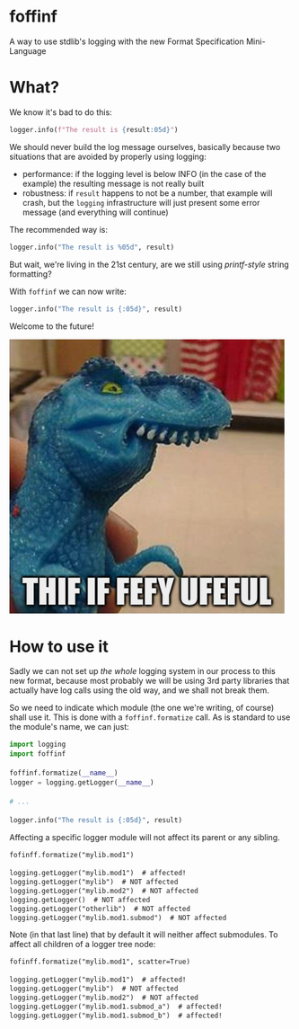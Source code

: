 # foffinf

A way to use stdlib's logging with the new Format Specification Mini-Language

# What?

We know it's bad to do this:

```python
logger.info(f"The result is {result:05d}")
```

We should never build the log message ourselves, basically because two situations that are avoided by properly using logging: 
- performance: if the logging level is below INFO (in the case of the example) the resulting message is not really built
- robustness: if `result` happens to not be a number, that example will crash, but the `logging` infrastructure will just present some error message (and everything will continue)

The recommended way is:

```python
logger.info("The result is %05d", result)
```

But wait, we're living in the 21st century, are we still using _printf-style_ string formatting?

With `foffinf` we can now write:

```python
logger.info("The result is {:05d}", result)
```

Welcome to the future!

![dino](https://github.com/facundobatista/foffinf/blob/main/dino.png?raw=True)


# How to use it

Sadly we can not set up *the whole* logging system in our process to this new format, because most probably we will be using 3rd party libraries that actually have log calls using the old way, and we shall not break them.

So we need to indicate which module (the one we're writing, of course) shall use it. This is done with a `foffinf.formatize` call. As is standard to use the module's name, we can just:

```python
import logging
import foffinf

foffinf.formatize(__name__)
logger = logging.getLogger(__name__)

# ...

logger.info("The result is {:05d}", result)
```

Affecting a specific logger module will not affect its parent or any sibling.

```
fofinff.formatize("mylib.mod1")

logging.getLogger("mylib.mod1")  # affected!
logging.getLogger("mylib")  # NOT affected
logging.getLogger("mylib.mod2")  # NOT affected 
logging.getLogger()  # NOT affected 
logging.getLogger("otherlib")  # NOT affected 
logging.getLogger("mylib.mod1.submod")  # NOT affected 
```

Note (in that last line) that by default it will neither affect submodules. To affect all children of a logger tree node:

```
fofinff.formatize("mylib.mod1", scatter=True)

logging.getLogger("mylib.mod1")  # affected!
logging.getLogger("mylib")  # NOT affected
logging.getLogger("mylib.mod2")  # NOT affected 
logging.getLogger("mylib.mod1.submod_a")  # affected!
logging.getLogger("mylib.mod1.submod_b")  # affected!
```

